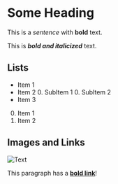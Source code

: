 # Some Heading

This is a _sentence_ with **bold** text.

This is _**bold and italicized**_ text.

## Lists

* Item 1
* Item 2
  0. SubItem 1
  0. SubItem 2
* Item 3

0. Item 1
0. Item 2

## Images and Links

![Text](/img/url.png)

This paragraph has a **[bold link](/posts)**!
